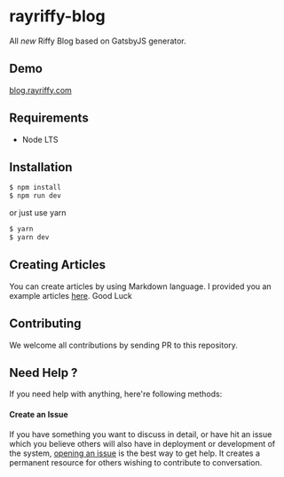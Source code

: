 rayriffy-blog
=============

All *new* Riffy Blog based on GatsbyJS generator.

Demo
----

[blog.rayriffy.com](https://blog.rayriffy.com)

Requirements
------------

-   Node LTS

Installation
------------

```sh
$ npm install
$ npm run dev
```

or just use yarn

```sh
$ yarn
$ yarn dev
```

Creating Articles
-----------------

You can create articles by using Markdown language. I provided you an example articles [here](src/pages/review-halozy/index.md). Good Luck

Contributing
------------

We welcome all contributions by sending PR to this repository.

Need Help ?
-----------

If you need help with anything, here're following methods:

#### Create an Issue

If you have something you want to discuss in detail, or have hit an issue which you believe others will also have in deployment or development of the system, [opening an issue](https://github.com/rayriffy/rayriffy-blog/issues) is the best way to get help. It creates a permanent resource for others wishing to contribute to conversation.

